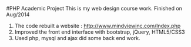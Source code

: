 #PHP Academic Project
This is my web design course work. Finished on Aug/2014
1. The code rebuilt a website : http://www.mindviewinc.com/Index.php
2. Improved the front end interface with bootstrap, jQuery, HTML5/CSS3
3. Used php, mysql and ajax did some back end work. 
 
 
